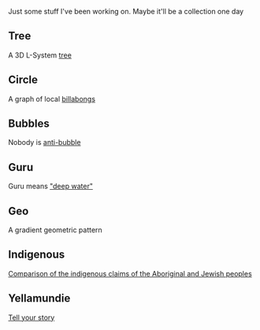 Just some stuff I've been working on. Maybe it'll be a collection one day

## Tree
A 3D L-System [tree](https://jakebloom.me/art/tree)

## Circle
A graph of local [billabongs](https://jakebloom.me/art/circle)

## Bubbles
Nobody is [anti-bubble](https://jakebloom.me/art/bubbles)

## Guru
Guru means ["deep water"](https://jakebloom.me/art/guru)

## Geo
A gradient geometric pattern

## Indigenous
[Comparison of the indigenous claims of the Aboriginal and Jewish peoples](https://jakebloom.me/art/indigenous)

## Yellamundie
[Tell your story](https://jakebloom.me/art/yellamundie)